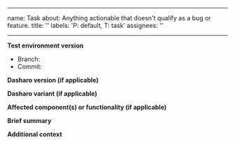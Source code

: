 <!--
SPDX-FileCopyrightText: 2024 3mdeb <contact@3mdeb.com>

SPDX-License-Identifier: Apache-2.0
-->

---
name: Task
about: Anything actionable that doesn't qualify as a bug or feature.
title: ''
labels: 'P: default, T: task'
assignees: ''

---
**Test environment version**
* Branch: <!--(The branch of the RTE you're using)-->
* Commit: <!--(The commit hash of the RTE you're using)-->

**Dasharo version (if applicable)**
<!--(The version of Dasharo you're using (e.g., `v0.2.0`))-->

**Dasharo variant (if applicable)**
<!--(The variant of Dasharo you're using (e.g., `Workstation`))-->

**Affected component(s) or functionality (if applicable)**
<!--(If applicable, the component or functionality of Dasharo that this task concerns.)-->

**Brief summary**
<!--(A clear and concise summary of the task that should be done.)-->

**Additional context**
<!--(Add any other context about the problem here.)-->
